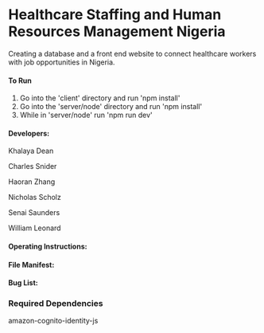 # Healthcare Staffing and Human Resources Management Nigeria

Creating a database and a front end website to connect healthcare workers with job opportunities in Nigeria.

#### To Run

1. Go into the 'client' directory and run 'npm install'
2. Go into the 'server/node' directory and run 'npm install'
3. While in 'server/node' run 'npm run dev'

#### Developers:

Khalaya Dean

Charles Snider

Haoran Zhang

Nicholas Scholz

Senai Saunders

William Leonard

#### Operating Instructions:

#### File Manifest:

#### Bug List:

### Required Dependencies

amazon-cognito-identity-js
